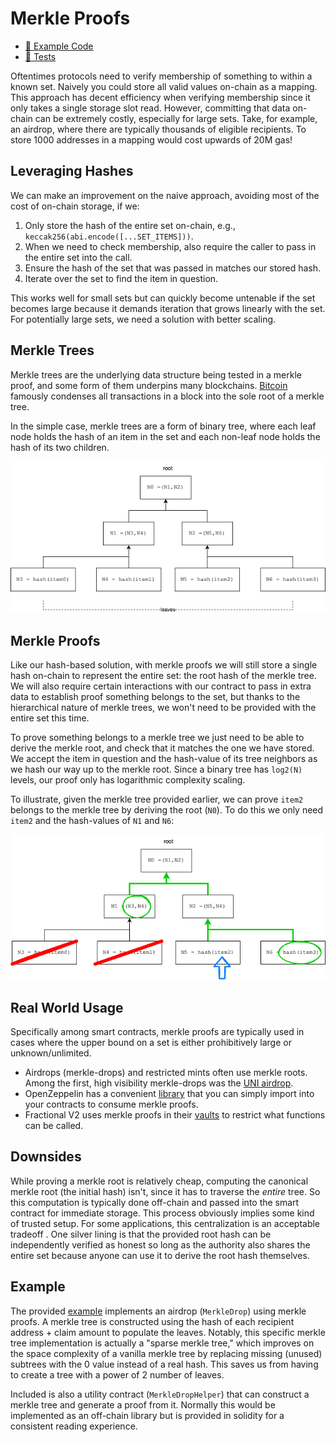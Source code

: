 # Merkle Proofs

- [📜 Example Code](./MerkleProofs.sol)
- [🐞 Tests](../../test/MerkleProofs.t.sol)

Oftentimes protocols need to verify membership of something to within a known set. Naively you could store all valid values on-chain as a mapping. This approach has decent efficiency when verifying membership since it only takes a single storage slot read. However, committing that data on-chain can be extremely costly, especially for large sets. Take, for example, an airdrop, where there are typically thousands of eligible recipients. To store 1000 addresses in a mapping would cost upwards of 20M gas!

## Leveraging Hashes

We can make an improvement on the naive approach, avoiding most of the cost of on-chain storage, if we:

1. Only store the hash of the entire set on-chain, e.g., `keccak256(abi.encode([...SET_ITEMS]))`.
2. When we need to check membership, also  require the caller to pass in the entire set into the call.
3. Ensure the hash of the set that was passed in matches our stored hash.
4. Iterate over the set to find the item in question.

This works well for small sets but can quickly become untenable if the set becomes large because it demands iteration that grows linearly with the set. For potentially large sets, we need a solution with better scaling.

## Merkle Trees

Merkle trees are the underlying data structure being tested in a merkle proof, and some form of them underpins many blockchains. [Bitcoin](https://dev-notes.eu/2019/09/compute-bitcoin-merkle-root) famously condenses all transactions in a block into the sole root of a merkle tree.

In the simple case, merkle trees are a form of binary tree, where each leaf node holds the hash of an item in the set and each non-leaf node holds the hash of its two children.

![simple merkle tree](./merkle-tree.png)

## Merkle Proofs

Like our hash-based solution, with merkle proofs we will still store a single hash on-chain to represent the entire set: the root hash of the merkle tree. We will also require certain interactions with our contract to pass in extra data to establish proof something belongs to the set, but thanks to the hierarchical nature of merkle trees, we won't need to be provided with the entire set this time.

To prove something belongs to a merkle tree we just need to be able to derive the merkle root, and check that it matches the one we have stored. We accept the item in question and the hash-value of its tree neighbors as we hash our way up to the merkle root. Since a binary tree has `log2(N)` levels, our proof only has logarithmic complexity scaling.

To illustrate, given the merkle tree provided earlier, we can prove `item2` belongs to the merkle tree by deriving the root (`N0`). To do this we only need `item2` and the hash-values of `N1` and `N6`:

![merkle-proof](./merkle-proof.png)

## Real World Usage

Specifically among smart contracts, merkle proofs are typically used in cases where the upper bound on a set is either prohibitively large or unknown/unlimited.

- Airdrops (merkle-drops) and restricted mints often use merkle roots. Among the first, high visibility merkle-drops was the [UNI airdrop](https://github.com/Uniswap/merkle-distributor/blob/master/contracts/MerkleDistributor.sol).
- OpenZeppelin has a convenient [library](https://github.com/OpenZeppelin/openzeppelin-contracts/blob/master/contracts/utils/cryptography/MerkleProof.sol) that you can simply import into your contracts to consume merkle proofs.
- Fractional V2 uses merkle proofs in their [vaults](https://docs.fractional.art/fractional-v2-1/smart-contracts/vault/vault) to restrict what functions can be called.

## Downsides

While proving a merkle root is relatively cheap, computing the canonical merkle root (the initial hash) isn't, since it has to traverse the *entire* tree. So this computation is typically done off-chain and passed into the smart contract for immediate storage. This process obviously implies some kind of trusted setup. For some applications, this centralization is an acceptable tradeoff . One silver lining is that the provided root hash can be independently verified as honest so long as the authority also shares the entire set because anyone can use it to derive the root hash themselves.

## Example

The provided [example](./MerkleProofs.sol) implements an airdrop (`MerkleDrop`) using merkle proofs. A merkle tree is constructed using the hash of each recipient address + claim amount to populate the leaves. Notably, this specific merkle tree implementation is actually a "sparse merkle tree," which improves on the space complexity of a vanilla merkle tree by replacing missing (unused) subtrees with the 0 value instead of a real hash. This saves us from having to create a tree with a power of 2 number of leaves.

Included is also a utility contract (`MerkleDropHelper`) that can construct a merkle tree and generate a proof from it. Normally this would be implemented as an off-chain library but is provided in solidity for a consistent reading experience.
